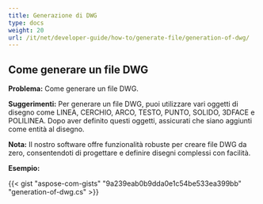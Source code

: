 ```yaml
---
title: Generazione di DWG
type: docs
weight: 20
url: /it/net/developer-guide/how-to/generate-file/generation-of-dwg/
---
```


## **Come generare un file DWG**

**Problema:** Come generare un file DWG.

**Suggerimenti:** Per generare un file DWG, puoi utilizzare vari oggetti di disegno come LINEA, CERCHIO, ARCO, TESTO, PUNTO, SOLIDO, 3DFACE e POLILINEA. Dopo aver definito questi oggetti, assicurati che siano aggiunti come entità al disegno.

**Nota:** Il nostro software offre funzionalità robuste per creare file DWG da zero, consentendoti di progettare e definire disegni complessi con facilità.

**Esempio:**

{{< gist "aspose-com-gists" "9a239eab0b9dda0e1c54be533ea399bb" "generation-of-dwg.cs" >}}
